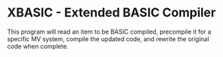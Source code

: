 # XBASIC - Extended BASIC Compiler
This program will read an item to be BASIC compiled,
precompile it for a specific MV system, compile the updated
code, and rewrite the original code when complete.